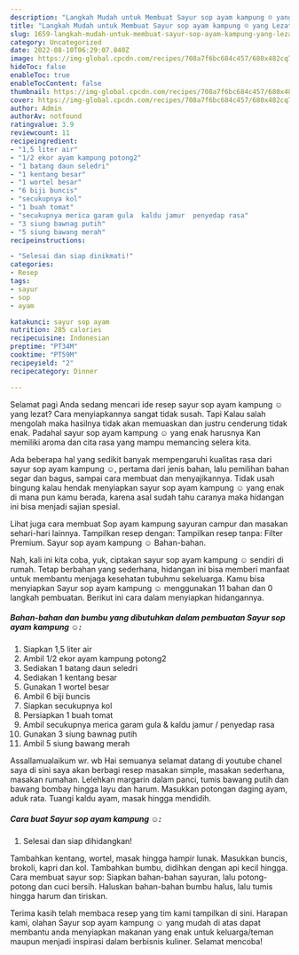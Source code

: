 ```yaml
---
description: "Langkah Mudah untuk Membuat Sayur sop ayam kampung ☺️ yang Lezat, Buat Buka Puasa Bikin Ngiler"
title: "Langkah Mudah untuk Membuat Sayur sop ayam kampung ☺️ yang Lezat, Buat Buka Puasa Bikin Ngiler"
slug: 1659-langkah-mudah-untuk-membuat-sayur-sop-ayam-kampung-yang-lezat-buat-buka-puasa-bikin-ngiler
category: Uncategorized
date: 2022-08-10T06:29:07.840Z
image: https://img-global.cpcdn.com/recipes/708a7f6bc684c457/680x482cq70/sayur-sop-ayam-kampung-foto-resep-utama.jpg
hideToc: false
enableToc: true
enableTocContent: false
thumbnail: https://img-global.cpcdn.com/recipes/708a7f6bc684c457/680x482cq70/sayur-sop-ayam-kampung-foto-resep-utama.jpg
cover: https://img-global.cpcdn.com/recipes/708a7f6bc684c457/680x482cq70/sayur-sop-ayam-kampung-foto-resep-utama.jpg
author: Admin
authorAv: notfound
ratingvalue: 3.9
reviewcount: 11
recipeingredient:
- "1,5 liter air"
- "1/2 ekor ayam kampung potong2"
- "1 batang daun seledri"
- "1 kentang besar"
- "1 wortel besar"
- "6 biji buncis"
- "secukupnya kol"
- "1 buah tomat"
- "secukupnya merica garam gula  kaldu jamur  penyedap rasa"
- "3 siung bawnag putih"
- "5 siung bawang merah"
recipeinstructions:

- "Selesai dan siap dinikmati!"
categories:
- Resep
tags:
- sayur
- sop
- ayam

katakunci: sayur sop ayam 
nutrition: 285 calories
recipecuisine: Indonesian
preptime: "PT34M"
cooktime: "PT59M"
recipeyield: "2"
recipecategory: Dinner

---
```



Selamat pagi Anda sedang mencari ide resep sayur sop ayam kampung ☺️ yang lezat? Cara menyiapkannya sangat tidak susah. Tapi Kalau salah mengolah maka hasilnya tidak akan memuaskan dan justru cenderung tidak enak. Padahal sayur sop ayam kampung ☺️ yang enak harusnya Kan memiliki aroma dan cita rasa yang mampu memancing selera kita.


Ada beberapa hal yang sedikit banyak mempengaruhi kualitas rasa dari sayur sop ayam kampung ☺️, pertama dari jenis bahan, lalu pemilihan bahan segar dan bagus, sampai cara membuat dan menyajikannya. Tidak usah bingung kalau hendak menyiapkan sayur sop ayam kampung ☺️ yang enak di mana pun kamu berada, karena asal sudah tahu caranya maka hidangan ini bisa menjadi sajian spesial.

Lihat juga cara membuat Sop ayam kampung sayuran campur dan masakan sehari-hari lainnya. Tampilkan resep dengan: Tampilkan resep tanpa: Filter Premium. Sayur sop ayam kampung ☺️ Bahan-bahan.


Nah, kali ini kita coba, yuk, ciptakan sayur sop ayam kampung ☺️ sendiri di rumah. Tetap berbahan yang sederhana, hidangan ini bisa memberi manfaat untuk membantu menjaga kesehatan tubuhmu sekeluarga. Kamu bisa menyiapkan Sayur sop ayam kampung ☺️ menggunakan 11 bahan dan 0 langkah pembuatan. Berikut ini cara dalam menyiapkan hidangannya.

<!--inarticleads1-->

##### Bahan-bahan dan bumbu yang dibutuhkan dalam pembuatan Sayur sop ayam kampung ☺️:

1. Siapkan 1,5 liter air
1. Ambil 1/2 ekor ayam kampung potong2
1. Sediakan 1 batang daun seledri
1. Sediakan 1 kentang besar
1. Gunakan 1 wortel besar
1. Ambil 6 biji buncis
1. Siapkan secukupnya kol
1. Persiapkan 1 buah tomat
1. Ambil secukupnya merica garam gula &amp; kaldu jamur / penyedap rasa
1. Gunakan 3 siung bawnag putih
1. Ambil 5 siung bawang merah


Assallamualaikum wr. wb Hai semuanya selamat datang di youtube chanel saya di sini saya akan berbagi resep masakan simple, masakan sederhana, masakan rumahan. Lelehkan margarin dalam panci, tumis bawang putih dan bawang bombay hingga layu dan harum. Masukkan potongan daging ayam, aduk rata. Tuangi kaldu ayam, masak hingga mendidih. 

<!--inarticleads2-->

##### Cara buat Sayur sop ayam kampung ☺️:


1. Selesai dan siap dihidangkan!

Tambahkan kentang, wortel, masak hingga hampir lunak. Masukkan buncis, brokoli, kapri dan kol. Tambahkan bumbu, didihkan dengan api kecil hingga. Cara membuat sayur sop: Siapkan bahan-bahan sayuran, lalu potong-potong dan cuci bersih. Haluskan bahan-bahan bumbu halus, lalu tumis hingga harum dan tiriskan. 

Terima kasih telah membaca resep yang tim kami tampilkan di sini. Harapan kami, olahan Sayur sop ayam kampung ☺️ yang mudah di atas dapat membantu anda menyiapkan makanan yang enak untuk keluarga/teman maupun menjadi inspirasi dalam berbisnis kuliner. Selamat mencoba!
